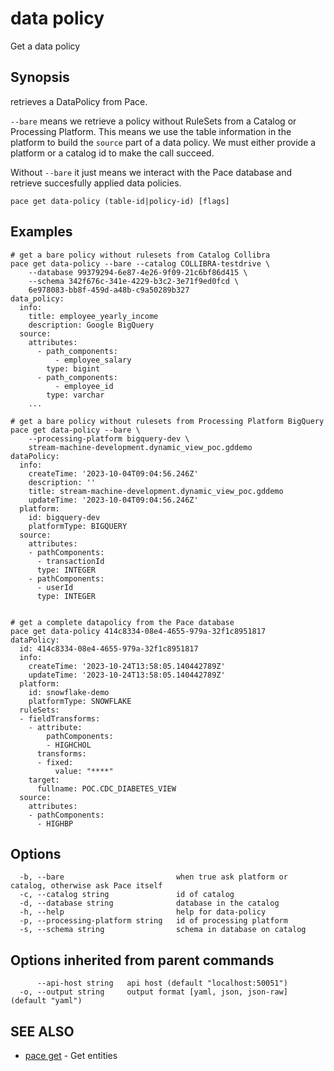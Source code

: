 # data policy

Get a data policy

## Synopsis

retrieves a DataPolicy from Pace.

`--bare` means we retrieve a policy without RuleSets from a Catalog or Processing Platform. This means we use the table information in the platform to build the `source` part of a data policy. We must either provide a platform or a catalog id to make the call succeed.

Without `--bare` it just means we interact with the Pace database and retrieve succesfully applied data policies.

```
pace get data-policy (table-id|policy-id) [flags]
```

## Examples

```
# get a bare policy without rulesets from Catalog Collibra
pace get data-policy --bare --catalog COLLIBRA-testdrive \
	--database 99379294-6e87-4e26-9f09-21c6bf86d415 \
	--schema 342f676c-341e-4229-b3c2-3e71f9ed0fcd \
	6e978083-bb8f-459d-a48b-c9a50289b327
data_policy:
  info:
    title: employee_yearly_income
    description: Google BigQuery
  source:
    attributes:
      - path_components:
          - employee_salary
        type: bigint
      - path_components:
          - employee_id
        type: varchar
	...

# get a bare policy without rulesets from Processing Platform BigQuery
pace get data-policy --bare \
	--processing-platform bigquery-dev \
	stream-machine-development.dynamic_view_poc.gddemo
dataPolicy:
  info:
    createTime: '2023-10-04T09:04:56.246Z'
    description: ''
    title: stream-machine-development.dynamic_view_poc.gddemo
    updateTime: '2023-10-04T09:04:56.246Z'
  platform:
    id: bigquery-dev
    platformType: BIGQUERY
  source:
    attributes:
    - pathComponents:
      - transactionId
      type: INTEGER
    - pathComponents:
      - userId
      type: INTEGER


# get a complete datapolicy from the Pace database
pace get data-policy 414c8334-08e4-4655-979a-32f1c8951817
dataPolicy:
  id: 414c8334-08e4-4655-979a-32f1c8951817
  info:
    createTime: '2023-10-24T13:58:05.140442789Z'
    updateTime: '2023-10-24T13:58:05.140442789Z'
  platform:
    id: snowflake-demo
    platformType: SNOWFLAKE
  ruleSets:
  - fieldTransforms:
    - attribute:
        pathComponents:
        - HIGHCHOL
      transforms:
      - fixed:
          value: "****"
    target:
      fullname: POC.CDC_DIABETES_VIEW
  source:
    attributes:
    - pathComponents:
      - HIGHBP
```

## Options

```
  -b, --bare                         when true ask platform or catalog, otherwise ask Pace itself
  -c, --catalog string               id of catalog
  -d, --database string              database in the catalog
  -h, --help                         help for data-policy
  -p, --processing-platform string   id of processing platform
  -s, --schema string                schema in database on catalog
```

## Options inherited from parent commands

```
      --api-host string   api host (default "localhost:50051")
  -o, --output string     output format [yaml, json, json-raw] (default "yaml")
```

## SEE ALSO

* [pace get](./) - Get entities
